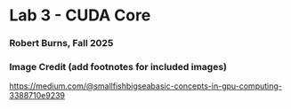 # Lab 3 - CUDA Core
### Robert Burns, Fall 2025





### Image Credit (add footnotes for included images)

https://medium.com/@smallfishbigseabasic-concepts-in-gpu-computing-3388710e9239